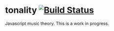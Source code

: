 # tonality [![Build Status](https://travis-ci.org/yishn/tonality.svg?branch=master)](https://travis-ci.org/yishn/tonality)

Javascript music theory. This is a work in progress.
